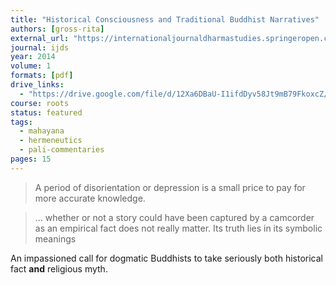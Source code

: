 ```yaml
---
title: "Historical Consciousness and Traditional Buddhist Narratives"
authors: [gross-rita]
external_url: "https://internationaljournaldharmastudies.springeropen.com/articles/10.1186/2196-8802-1-5"
journal: ijds
year: 2014
volume: 1
formats: [pdf]
drive_links:
  - "https://drive.google.com/file/d/12Xa6DBaU-I1ifdDyv58Jt9mB79FkoxcZ/view?usp=drivesdk"
course: roots
status: featured
tags:
  - mahayana
  - hermeneutics
  - pali-commentaries
pages: 15
---
```


> A period of disorientation or depression is a small price to pay for more accurate knowledge.

> … whether or not a story could have been captured by a camcorder as an empirical fact does not really matter. Its truth lies in its symbolic meanings

An impassioned call for dogmatic Buddhists to take seriously both historical fact **and** religious myth.

